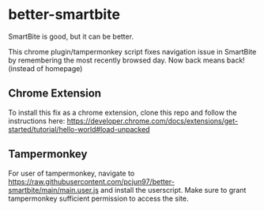 # better-smartbite

SmartBite is good, but it can be better.

This chrome plugin/tampermonkey script fixes navigation issue in SmartBite by remembering the most recently browsed day.
Now back means back! (instead of homepage)

## Chrome Extension

To install this fix as a chrome extension, clone this repo and follow the instructions here:
https://developer.chrome.com/docs/extensions/get-started/tutorial/hello-world#load-unpacked

## Tampermonkey

For user of tampermonkey, navigate to
https://raw.githubusercontent.com/pcjun97/better-smartbite/main/main.user.js
and install the userscript. Make sure to grant tampermonkey sufficient permission to access the site.
